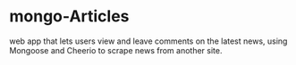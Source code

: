 # mongo-Articles
web app that lets users view and leave comments on the latest news, using Mongoose and Cheerio to scrape news from another site.
